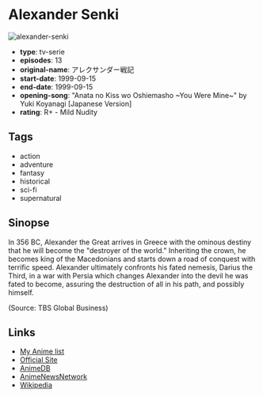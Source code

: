 # Alexander Senki

![alexander-senki](https://cdn.myanimelist.net/images/anime/1108/95688.jpg)

-   **type**: tv-serie
-   **episodes**: 13
-   **original-name**: アレクサンダー戦記
-   **start-date**: 1999-09-15
-   **end-date**: 1999-09-15
-   **opening-song**: "Anata no Kiss wo Oshiemasho ~You Were Mine~" by Yuki Koyanagi [Japanese Version]
-   **rating**: R+ - Mild Nudity

## Tags

-   action
-   adventure
-   fantasy
-   historical
-   sci-fi
-   supernatural

## Sinopse

In 356 BC, Alexander the Great arrives in Greece with the ominous destiny that he will become the "destroyer of the world." Inheriting the crown, he becomes king of the Macedonians and starts down a road of conquest with terrific speed. Alexander ultimately confronts his fated nemesis, Darius the Third, in a war with Persia which changes Alexander into the devil he was fated to become, assuring the destruction of all in his path, and possibly himself.

(Source: TBS Global Business)

## Links

-   [My Anime list](https://myanimelist.net/anime/1442/Alexander_Senki)
-   [Official Site](http://www.tbscontents.com/en/program/alexander)
-   [AnimeDB](http://anidb.info/perl-bin/animedb.pl?show=anime&aid=1194)
-   [AnimeNewsNetwork](http://www.animenewsnetwork.com/encyclopedia/anime.php?id=2276)
-   [Wikipedia](http://en.wikipedia.org/wiki/Reign:_The_Conqueror)
